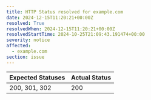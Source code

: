 ```yaml
---
title: HTTP Status resolved for example.com
date: 2024-12-15T11:20:21+00:00Z
resolved: True
resolvedWhen: 2024-12-15T11:20:21+00:00Z
resolvedStartTime: 2024-10-25T21:09:43.191474+00:00
severity: notice
affected:
  - example.com
section: issue
---
```


| Expected Statuses | Actual Status  |
|-------------------|----------------|
| 200, 301, 302 | 200 |
